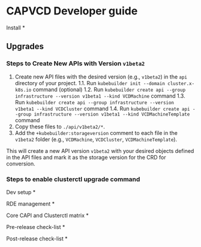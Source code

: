 # CAPVCD Developer guide


Install
* 

## Upgrades

### Steps to Create New APIs with Version `v1beta2`

1. Create new API files with the desired version (e.g., `v1beta2`) in the `api` directory of your project. 
   1.1. Run `kubebuilder init --domain cluster.x-k8s.io` command (optional) 
   1.2. Run `kubebuilder create api --group infrastructure --version v1beta1 --kind VCDMachine` command 
   1.3. Run `kubebuilder create api --group infrastructure --version v1beta1 --kind VCDCluster` command 
   1.4. Run `kubebuilder create api --group infrastructure --version v1beta1 --kind VCDMachineTemplate` command 
2. Copy these files to `./api/v1beta2/*`.
3. Add the `+kubebuilder:storageversion` comment to each file in the `v1beta2` folder (e.g., `VCDMachine`, `VCDCluster`, `VCDMachineTemplate`).

This will create a new API version `v1beta2` with your desired objects defined in the API files and mark it as the storage version for the CRD for conversion.

### Steps to enable clusterctl upgrade command






Dev setup
*

RDE management
* 

Core CAPI and Clusterctl matrix
* 

Pre-release check-list
*

Post-release check-list
*



